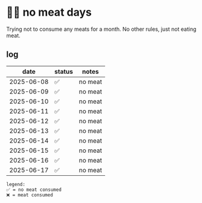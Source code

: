 # 💪🏼 no meat days

Trying not to consume any meats for a month. No other rules, just not eating meat.

## log

| date       | status | notes       |
|------------|--------|-------------|
| 2025-06-08 | ✅     | no meat     |
| 2025-06-09 | ✅     | no meat     |
| 2025-06-10 | ✅     | no meat     |
| 2025-06-11 | ✅     | no meat     |
| 2025-06-12 | ✅     | no meat     |
| 2025-06-13 | ✅     | no meat     |
| 2025-06-14 | ✅     | no meat     |
| 2025-06-15 | ✅     | no meat     |
| 2025-06-16 | ✅     | no meat     |
| 2025-06-17 | ✅     | no meat     |

```
legend:
✅ = no meat consumed
❌ = meat consumed
```
